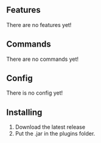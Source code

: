 Features
----------
There are no features yet!

Commands
----------
There are no commands yet!

Config
----------
There is no config yet!

Installing
----------
1. Download the latest release
2. Put the .jar in the plugins folder.
